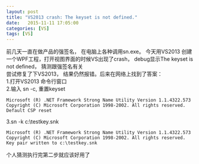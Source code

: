 ```yaml
---
layout: post
title: "VS2013 crash: The keyset is not defined."
date:   2015-11-11 17:05:00 
categories: [VS]
tags: [VS]
---
```


前几天一直在做产品的强签名， 在电脑上各种调用sn.exe。 今天用VS2013 创建一个WPF工程，打开视图界面的时候VS出现了crash， debug显示The keyset is not defined， 猜测跟强签名有关  
尝试修复了下VS2013， 结果仍然报错。后来在网络上找到了答案：  
1.打开VS2013 命令行窗口  
2.输入 sn -c, 重置keyset  

	Microsoft (R) .NET Framework Strong Name Utility Version 1.1.4322.573  
	Copyright (C) Microsoft Corporation 1998-2002. All rights reserved.  
	Default CSP reset  

3.sn -k c:\testkey.snk  

	Microsoft (R) .NET Framework Strong Name Utility Version 1.1.4322.573  
	Copyright (C) Microsoft Corporation 1998-2002. All rights reserved.  
	Key pair written to c:\testkey.snk  

个人猜测执行完第二步就应该好用了  